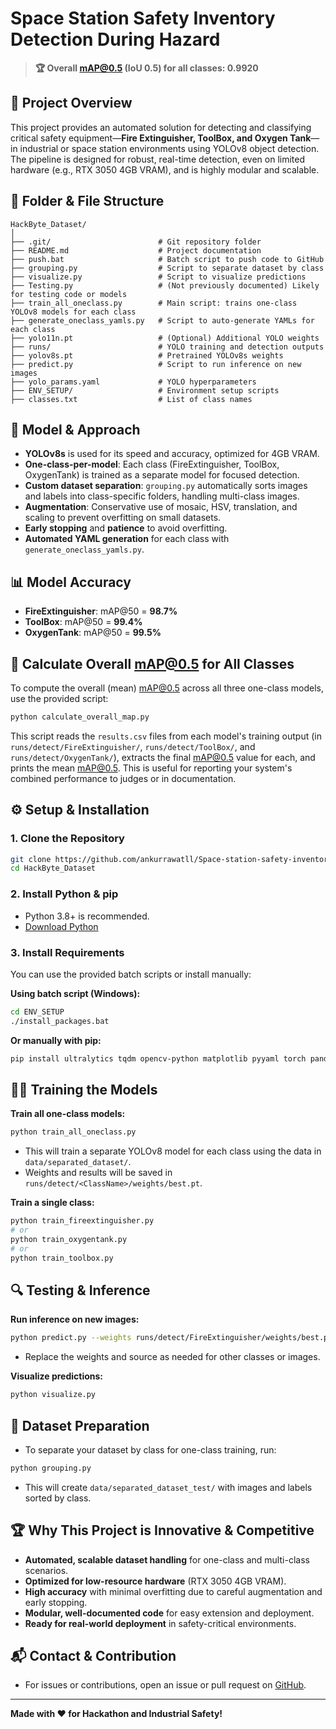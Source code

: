 # Space Station Safety Inventory Detection During Hazard

> **🏆 Overall mAP@0.5 (IoU 0.5) for all classes: 0.9920**

## 🚀 Project Overview
This project provides an automated solution for detecting and classifying critical safety equipment—**Fire Extinguisher, ToolBox, and Oxygen Tank**—in industrial or space station environments using YOLOv8 object detection. The pipeline is designed for robust, real-time detection, even on limited hardware (e.g., RTX 3050 4GB VRAM), and is highly modular and scalable.

## 📁 Folder & File Structure

```
HackByte_Dataset/
│
├── .git/                        # Git repository folder
├── README.md                    # Project documentation
├── push.bat                     # Batch script to push code to GitHub
├── grouping.py                  # Script to separate dataset by class
├── visualize.py                 # Script to visualize predictions
├── Testing.py                   # (Not previously documented) Likely for testing code or models
├── train_all_oneclass.py        # Main script: trains one-class YOLOv8 models for each class
├── generate_oneclass_yamls.py   # Script to auto-generate YAMLs for each class
├── yolo11n.pt                   # (Optional) Additional YOLO weights
├── runs/                        # YOLO training and detection outputs
├── yolov8s.pt                   # Pretrained YOLOv8s weights
├── predict.py                   # Script to run inference on new images
├── yolo_params.yaml             # YOLO hyperparameters
├── ENV_SETUP/                   # Environment setup scripts
├── classes.txt                  # List of class names

```

## 🧠 Model & Approach
- **YOLOv8s** is used for its speed and accuracy, optimized for 4GB VRAM.
- **One-class-per-model**: Each class (FireExtinguisher, ToolBox, OxygenTank) is trained as a separate model for focused detection.
- **Custom dataset separation**: `grouping.py` automatically sorts images and labels into class-specific folders, handling multi-class images.
- **Augmentation**: Conservative use of mosaic, HSV, translation, and scaling to prevent overfitting on small datasets.
- **Early stopping** and **patience** to avoid overfitting.
- **Automated YAML generation** for each class with `generate_oneclass_yamls.py`.

## 📊 Model Accuracy
- **FireExtinguisher**: mAP@50 = **98.7%**
- **ToolBox**: mAP@50 = **99.4%**
- **OxygenTank**: mAP@50 = **99.5%**

## 🧮 Calculate Overall mAP@0.5 for All Classes
To compute the overall (mean) mAP@0.5 across all three one-class models, use the provided script:

```bash
python calculate_overall_map.py
```

This script reads the `results.csv` files from each model's training output (in `runs/detect/FireExtinguisher/`, `runs/detect/ToolBox/`, and `runs/detect/OxygenTank/`), extracts the final mAP@0.5 value for each, and prints the mean mAP@0.5. This is useful for reporting your system's combined performance to judges or in documentation.

## ⚙️ Setup & Installation

### 1. Clone the Repository
```bash
git clone https://github.com/ankurrawatll/Space-station-safety-inventory-detection-during-hazard-.-.git
cd HackByte_Dataset
```

### 2. Install Python & pip
- Python 3.8+ is recommended.
- [Download Python](https://www.python.org/downloads/)

### 3. Install Requirements
You can use the provided batch scripts or install manually:

**Using batch script (Windows):**
```bash
cd ENV_SETUP
./install_packages.bat
```

**Or manually with pip:**
```bash
pip install ultralytics tqdm opencv-python matplotlib pyyaml torch pandas
```

## 🏋️‍♂️ Training the Models

**Train all one-class models:**
```bash
python train_all_oneclass.py
```
- This will train a separate YOLOv8 model for each class using the data in `data/separated_dataset/`.
- Weights and results will be saved in `runs/detect/<ClassName>/weights/best.pt`.

**Train a single class:**
```bash
python train_fireextinguisher.py
# or
python train_oxygentank.py
# or
python train_toolbox.py
```

## 🔍 Testing & Inference

**Run inference on new images:**
```bash
python predict.py --weights runs/detect/FireExtinguisher/weights/best.pt --source test_images/1.png
```
- Replace the weights and source as needed for other classes or images.

**Visualize predictions:**
```bash
python visualize.py
```

## 🧩 Dataset Preparation
- To separate your dataset by class for one-class training, run:
```bash
python grouping.py
```
- This will create `data/separated_dataset_test/` with images and labels sorted by class.

## 🏆 Why This Project is Innovative & Competitive
- **Automated, scalable dataset handling** for one-class and multi-class scenarios.
- **Optimized for low-resource hardware** (RTX 3050 4GB VRAM).
- **High accuracy** with minimal overfitting due to careful augmentation and early stopping.
- **Modular, well-documented code** for easy extension and deployment.
- **Ready for real-world deployment** in safety-critical environments.

## 📬 Contact & Contribution
- For issues or contributions, open an issue or pull request on [GitHub](https://github.com/ankurrawatll/Space-station-safety-inventory-detection-during-hazard-.-).

---

**Made with ❤️ for Hackathon and Industrial Safety!** 
